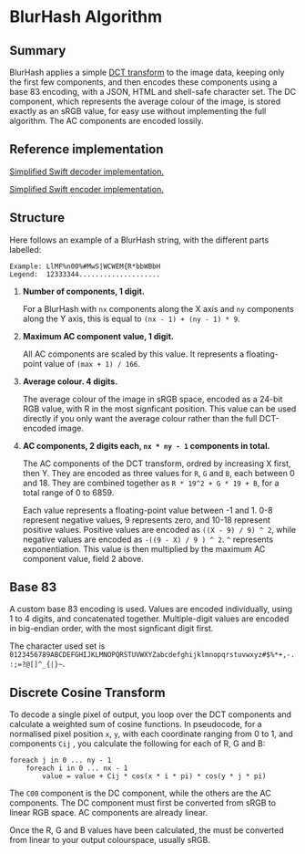# BlurHash Algorithm

## Summary

BlurHash applies a simple [DCT transform](https://en.wikipedia.org/wiki/Discrete_cosine_transform) to the image data,
keeping only the first few components, and then encodes these components using a base 83 encoding, with a JSON,
HTML and shell-safe character set. The DC component, which represents the average colour of the image, is stored exactly
as an sRGB value, for easy use without implementing the full algorithm. The AC components are encoded lossily.

## Reference implementation

[Simplified Swift decoder implementation.](Swift/BlurHashDecode.swift)

[Simplified Swift encoder implementation.](Swift/BlurHashEncode.swift)

## Structure

Here follows an example of a BlurHash string, with the different parts labelled:

    Example: LlMF%n00%#MwS|WCWEM{R*bbWBbH
    Legend:  12333344....................

1. **Number of components, 1 digit.**
   
   For a BlurHash with `nx` components along the X axis and `ny` components along the Y axis, this is equal to `(nx - 1) + (ny - 1) * 9`.

2. **Maximum AC component value, 1 digit.**
   
   All AC components are scaled by this value. It represents a floating-point value of `(max + 1) / 166`.

3. **Average colour. 4 digits.**
   
   The average colour of the image in sRGB space, encoded as a 24-bit RGB value, with R in the most signficant position. This value can
   be used directly if you only want the average colour rather than the full DCT-encoded image.

4. **AC components, 2 digits each, `nx * ny - 1` components in total.**
   
   The AC components of the DCT transform, ordred by increasing X first, then Y. They  are encoded as three values for `R`, `G` and `B`,
   each between 0 and 18. They are combined together as `R * 19^2 + G * 19 + B`, for a total range of 0 to 6859.
   
   Each value represents a floating-point value between -1 and 1. 0-8 represent negative values, 9 represents zero, and 10-18
   represent positive values. Positive values are encoded as `((X - 9) / 9) ^ 2`, while negative
   values are encoded as `-((9 - X) / 9 ) ^ 2`. `^` represents exponentiation. This value is then multiplied by the maximum AC
   component value, field 2 above.

## Base 83

A custom base 83 encoding is used. Values are encoded individually, using 1 to 4 digits, and concatenated together. Multiple-digit
values are encoded in big-endian order, with the most signficant digit first.

The character used set is `0123456789ABCDEFGHIJKLMNOPQRSTUVWXYZabcdefghijklmnopqrstuvwxyz#$%*+,-.:;=?@[]^_{|}~`.

## Discrete Cosine Transform

To decode a single pixel of output, you loop over the DCT components and calculate a weighted sum of cosine functions. In
pseudocode, for a normalised pixel position `x`, `y`, with each coordinate ranging from 0 to 1, and components `Cij` ,
you calculate the following for each of R, G and B:

    foreach j in 0 ... ny - 1
        foreach i in 0 ... nx - 1
            value = value + Cij * cos(x * i * pi) * cos(y * j * pi)

The `C00` component is the DC component, while the others are the AC components. The DC component must first be converted
from sRGB to linear RGB space. AC components are already linear.

Once the R, G and B values have been calculated, the must be converted from linear to your output colourspace, usually sRGB.
